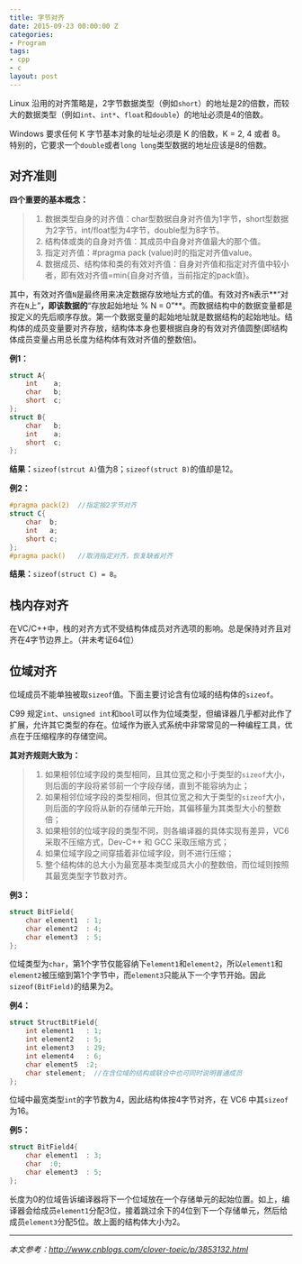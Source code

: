 ```yaml
---
title: 字节对齐
date: 2015-09-23 00:00:00 Z
categories:
- Program
tags:
- cpp
- c
layout: post
---
```


Linux 沿用的对齐策略是，2字节数据类型（例如`short`）的地址是2的倍数，而较大的数据类型（例如`int`、`int*`、`float`和`double`）的地址必须是4的倍数。

<!--more-->

Windows 要求任何 K 字节基本对象的址址必须是 K 的倍数，K = 2, 4 或者 8。特别的，它要求一个`double`或者`long long`类型数据的地址应该是8的倍数。

## 对齐准则

**四个重要的基本概念：**

 > 1. 数据类型自身的对齐值：char型数据自身对齐值为1字节，short型数据为2字节，int/float型为4字节，double型为8字节。
 > 2. 结构体或类的自身对齐值：其成员中自身对齐值最大的那个值。
 > 3. 指定对齐值：#pragma pack (value)时的指定对齐值value。
 > 4. 数据成员、结构体和类的有效对齐值：自身对齐值和指定对齐值中较小者，即有效对齐值=min{自身对齐值，当前指定的pack值}。

其中，有效对齐值`N`是最终用来决定数据存放地址方式的值。有效对齐`N`表示**“对齐在`N`上”**，即该数据的**“存放起始地址 % N = 0”**。而数据结构中的数据变量都是按定义的先后顺序存放。第一个数据变量的起始地址就是数据结构的起始地址。结构体的成员变量要对齐存放，结构体本身也要根据自身的有效对齐值圆整(即结构体成员变量占用总长度为结构体有效对齐值的整数倍)。

**例1：**
```cpp
struct A{
    int    a;
    char   b;
    short  c;
};
struct B{
    char   b;
    int    a;
    short  c;
};
```

**结果：**`sizeof(strcut A)`值为8；`sizeof(struct B)`的值却是12。 

**例2：**
```cpp
#pragma pack(2)  //指定按2字节对齐
struct C{
    char  b;
    int   a;
    short c;
};
#pragma pack()   //取消指定对齐，恢复缺省对齐
```

**结果：**`sizeof(struct C) = 8`。

## 栈内存对齐

在VC/C++中，栈的对齐方式不受结构体成员对齐选项的影响。总是保持对齐且对齐在4字节边界上。（并未考证64位）

## 位域对齐

位域成员不能单独被取`sizeof`值。下面主要讨论含有位域的结构体的`sizeof`。

C99 规定`int`、`unsigned int`和`bool`可以作为位域类型，但编译器几乎都对此作了扩展，允许其它类型的存在。位域作为嵌入式系统中非常常见的一种编程工具，优点在于压缩程序的存储空间。

**其对齐规则大致为：**

  > 1. 如果相邻位域字段的类型相同，且其位宽之和小于类型的`sizeof`大小，则后面的字段将紧邻前一个字段存储，直到不能容纳为止；
 > 2. 如果相邻位域字段的类型相同，但其位宽之和大于类型的`sizeof`大小，则后面的字段将从新的存储单元开始，其偏移量为其类型大小的整数倍；
 > 3. 如果相邻的位域字段的类型不同，则各编译器的具体实现有差异，VC6 采取不压缩方式，Dev-C++ 和 GCC 采取压缩方式；
 > 4. 如果位域字段之间穿插着非位域字段，则不进行压缩；
 > 5. 整个结构体的总大小为最宽基本类型成员大小的整数倍，而位域则按照其最宽类型字节数对齐。

**例3：**

```cpp
struct BitField{
    char element1  : 1;
    char element2  : 4;
    char element3  : 5;
};
```
位域类型为`char`，第1个字节仅能容纳下`element1`和`element2`，所以`element1`和`element2`被压缩到第1个字节中，而`element3`只能从下一个字节开始。因此`sizeof(BitField)`的结果为2。

**例4：**

```cpp
struct StructBitField{
    int element1   : 1;
    int element2   : 5;
    int element3   : 29;
    int element4   : 6;
    char element5  :2;
    char stelement;  //在含位域的结构或联合中也可同时说明普通成员
};
```

位域中最宽类型`int`的字节数为4，因此结构体按4字节对齐，在 VC6 中其`sizeof`为16。

**例5：**

```cpp
struct BitField4{
    char element1  : 3;
    char  :0;
    char element3  : 5;
};
```

长度为0的位域告诉编译器将下一个位域放在一个存储单元的起始位置。如上，编译器会给成员`element1`分配3位，接着跳过余下的4位到下一个存储单元，然后给成员`element3`分配5位。故上面的结构体大小为2。

---

*本文参考：<http://www.cnblogs.com/clover-toeic/p/3853132.html>*
